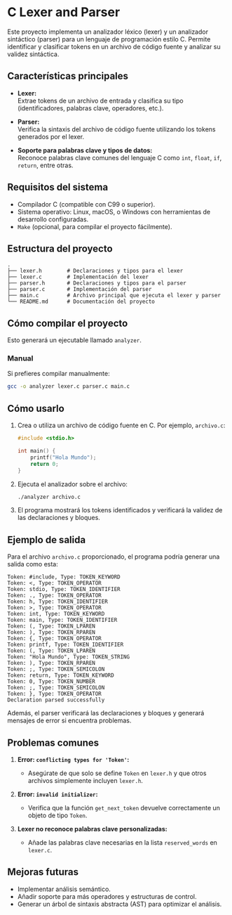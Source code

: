 
# **C Lexer and Parser**

Este proyecto implementa un analizador léxico (lexer) y un analizador sintáctico (parser) para un lenguaje de programación estilo C. Permite identificar y clasificar tokens en un archivo de código fuente y analizar su validez sintáctica.

## **Características principales**

- **Lexer:**  
  Extrae tokens de un archivo de entrada y clasifica su tipo (identificadores, palabras clave, operadores, etc.).
  
- **Parser:**  
  Verifica la sintaxis del archivo de código fuente utilizando los tokens generados por el lexer.

- **Soporte para palabras clave y tipos de datos:**  
  Reconoce palabras clave comunes del lenguaje C como `int`, `float`, `if`, `return`, entre otras.

## **Requisitos del sistema**

- Compilador C (compatible con C99 o superior).
- Sistema operativo: Linux, macOS, o Windows con herramientas de desarrollo configuradas.
- `Make` (opcional, para compilar el proyecto fácilmente).

## **Estructura del proyecto**

```
.
├── lexer.h        # Declaraciones y tipos para el lexer
├── lexer.c        # Implementación del lexer
├── parser.h       # Declaraciones y tipos para el parser
├── parser.c       # Implementación del parser
├── main.c         # Archivo principal que ejecuta el lexer y parser
└── README.md      # Documentación del proyecto
```

## **Cómo compilar el proyecto**


Esto generará un ejecutable llamado `analyzer`.

### **Manual**
Si prefieres compilar manualmente:

```bash
gcc -o analyzer lexer.c parser.c main.c
```

## **Cómo usarlo**

1. Crea o utiliza un archivo de código fuente en C. Por ejemplo, `archivo.c`:
    ```c
    #include <stdio.h>

    int main() {
        printf("Hola Mundo");
        return 0;
    }
    ```

2. Ejecuta el analizador sobre el archivo:
    ```bash
    ./analyzer archivo.c
    ```

3. El programa mostrará los tokens identificados y verificará la validez de las declaraciones y bloques.

## **Ejemplo de salida**

Para el archivo `archivo.c` proporcionado, el programa podría generar una salida como esta:

```
Token: #include, Type: TOKEN_KEYWORD
Token: <, Type: TOKEN_OPERATOR
Token: stdio, Type: TOKEN_IDENTIFIER
Token: ., Type: TOKEN_OPERATOR
Token: h, Type: TOKEN_IDENTIFIER
Token: >, Type: TOKEN_OPERATOR
Token: int, Type: TOKEN_KEYWORD
Token: main, Type: TOKEN_IDENTIFIER
Token: (, Type: TOKEN_LPAREN
Token: ), Type: TOKEN_RPAREN
Token: {, Type: TOKEN_OPERATOR
Token: printf, Type: TOKEN_IDENTIFIER
Token: (, Type: TOKEN_LPAREN
Token: "Hola Mundo", Type: TOKEN_STRING
Token: ), Type: TOKEN_RPAREN
Token: ;, Type: TOKEN_SEMICOLON
Token: return, Type: TOKEN_KEYWORD
Token: 0, Type: TOKEN_NUMBER
Token: ;, Type: TOKEN_SEMICOLON
Token: }, Type: TOKEN_OPERATOR
Declaration parsed successfully
```

Además, el parser verificará las declaraciones y bloques y generará mensajes de error si encuentra problemas.

## **Problemas comunes**

1. **Error: `conflicting types for 'Token'`:**
   - Asegúrate de que solo se define `Token` en `lexer.h` y que otros archivos simplemente incluyen `lexer.h`.

2. **Error: `invalid initializer`:**
   - Verifica que la función `get_next_token` devuelve correctamente un objeto de tipo `Token`.

3. **Lexer no reconoce palabras clave personalizadas:**
   - Añade las palabras clave necesarias en la lista `reserved_words` en `lexer.c`.

## **Mejoras futuras**

- Implementar análisis semántico.
- Añadir soporte para más operadores y estructuras de control.
- Generar un árbol de sintaxis abstracta (AST) para optimizar el análisis.


